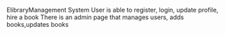  ElibraryManagement System 
 User is able to register, login, update profile, hire a book 
 There is an admin page that manages users, adds books,updates books
